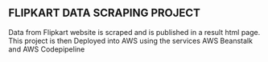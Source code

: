 ## FLIPKART DATA SCRAPING PROJECT

Data from Flipkart website is scraped and is published in a result html page.
This project is then Deployed into AWS using the services AWS Beanstalk and AWS Codepipeline
